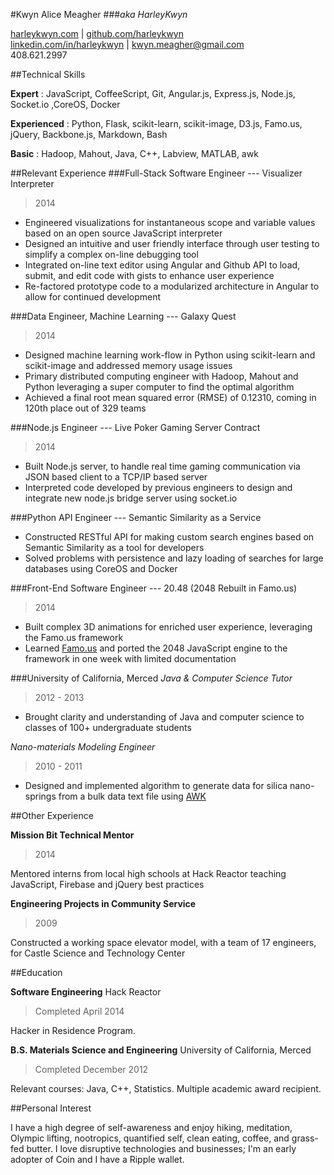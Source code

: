 #Kwyn Alice Meagher 
###_aka HarleyKwyn_
<div class="contact_info" markdown="1">

[harleykwyn.com](http://harleykwyn.com) | [github.com/harleykwyn](http://github.com/HarleyKwyn)  
[linkedin.com/in/harleykwyn](http://linkedin.com/in/harleykwyn) | [kwyn.meagher@gmail.com](kwyn.meagher@gmail.com)  
408.621.2997
</div>

##Technical Skills

__Expert__ :  JavaScript, CoffeeScript, Git, Angular.js, Express.js, Node.js, Socket.io ,CoreOS, Docker 

__Experienced__ :  Python, Flask, scikit-learn, scikit-image, D3.js, Famo.us, jQuery, Backbone.js, Markdown, Bash  

__Basic__ :  Hadoop, Mahout, Java, C++, Labview, MATLAB, awk  

##Relevant Experience
###Full-Stack Software Engineer --- Visualizer Interpreter
>2014

  - Engineered visualizations for instantaneous scope and variable values based on an open source JavaScript interpreter  
  - Designed an intuitive and user friendly interface through user testing to simplify a complex on-line debugging tool  
  - Integrated on-line text editor using Angular and Github API to load, submit, and edit code with gists to enhance user experience
  - Re-factored prototype code to a modularized architecture in Angular to allow for continued development 

###Data Engineer, Machine Learning --- Galaxy Quest
>2014

 - Designed machine learning work-flow in Python using scikit-learn and scikit-image and addressed memory usage issues
 - Primary distributed computing engineer with Hadoop, Mahout and Python leveraging a super computer to find the optimal algorithm
 - Achieved a final root mean squared error (RMSE) of 0.12310, coming in 120th place out of 329 teams

###Node.js Engineer --- Live Poker Gaming Server Contract
>2014

 - Built Node.js server, to handle real time gaming communication via JSON based client to a TCP/IP based server
 - Interpreted code developed by previous engineers to design and integrate new node.js bridge server using socket.io

###Python API Engineer --- Semantic Similarity as a Service

 - Constructed RESTful API for making custom search engines based on Semantic Similarity as a tool for developers
 - Solved problems with persistence and lazy loading of searches for large databases using CoreOS and Docker 

###Front-End Software Engineer --- 20.48 (2048 Rebuilt in Famo.us)
>2014

 - Built complex 3D animations for enriched user experience, leveraging the Famo.us framework
 - Learned [Famo.us](https://famo.us) and ported the 2048 JavaScript engine to the framework in one week with limited documentation

###University of California, Merced
_Java & Computer Science Tutor_
>2012 - 2013  

 - Brought clarity and understanding of Java and computer science to classes of 100+ undergraduate students  

_Nano-materials Modeling Engineer_ 
>2010 - 2011  

 - Designed and implemented algorithm to generate data for silica nano-springs from a bulk data text file using [AWK](http://en.wikipedia.org/wiki/AWK)

##Other Experience

__Mission Bit Technical Mentor__
>2014

Mentored interns from local high schools at Hack Reactor teaching JavaScript, Firebase and jQuery best practices
 
__Engineering Projects in Community Service__ 
>2009  

Constructed a working space elevator model, with a team of 17 engineers, for Castle Science and Technology Center  

##Education

__Software Engineering__ Hack Reactor
>Completed April 2014 

Hacker in Residence Program.
  
__B.S. Materials Science and Engineering__ University of California, Merced 
>Completed December 2012  

Relevant courses: Java, C++, Statistics. Multiple academic award recipient.

##Personal Interest

  I have a high degree of self-awareness and enjoy hiking, meditation, Olympic lifting, nootropics, quantified self, clean eating, coffee, and grass-fed butter. I love disruptive technologies and businesses; I'm an early adopter of Coin and I have a Ripple wallet.

  
